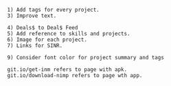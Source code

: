 	1) Add tags for every project.
	3) Improve text.
	
	4) Deals$ to Deal$ Feed
	5) Add reference to skills and projects.
	6) Image for each project.
	7) Links for SINR.
	
	9) Consider font color for project summary and tags
	
	git.io/get-inm refers to page with apk.
	git.io/download-nimp refers to page wth app.

	